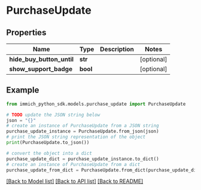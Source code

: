 # PurchaseUpdate


## Properties

Name | Type | Description | Notes
------------ | ------------- | ------------- | -------------
**hide_buy_button_until** | **str** |  | [optional] 
**show_support_badge** | **bool** |  | [optional] 

## Example

```python
from immich_python_sdk.models.purchase_update import PurchaseUpdate

# TODO update the JSON string below
json = "{}"
# create an instance of PurchaseUpdate from a JSON string
purchase_update_instance = PurchaseUpdate.from_json(json)
# print the JSON string representation of the object
print(PurchaseUpdate.to_json())

# convert the object into a dict
purchase_update_dict = purchase_update_instance.to_dict()
# create an instance of PurchaseUpdate from a dict
purchase_update_from_dict = PurchaseUpdate.from_dict(purchase_update_dict)
```
[[Back to Model list]](../README.md#documentation-for-models) [[Back to API list]](../README.md#documentation-for-api-endpoints) [[Back to README]](../README.md)


